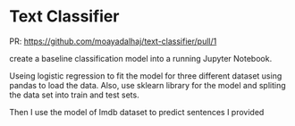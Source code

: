 # Text Classifier

PR: https://github.com/moayadalhaj/text-classifier/pull/1

create a baseline classification model into a running Jupyter Notebook.

Useing logistic regression to fit the model for three different dataset using pandas to load the data. Also, use sklearn library for the model and spliting the data set into train and test sets.

Then I use the model of Imdb dataset to predict sentences I provided
